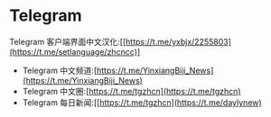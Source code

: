 # Telegram 
 Telegram 客户端界面中文汉化:[[https://t.me/yxbjx/2255803](https://t.me/setlanguage/zhcncc)]
*   Telegram 中文频道:[https://t.me/YinxiangBiji_News](https://t.me/YinxiangBiji_News)
*   Telegram 中文圈:[https://t.me/tgzhcn](https://t.me/tgzhcn)
*   Telegram 每日新闻:[[https://t.me/tgzhcn](https://t.me/daylynew)
